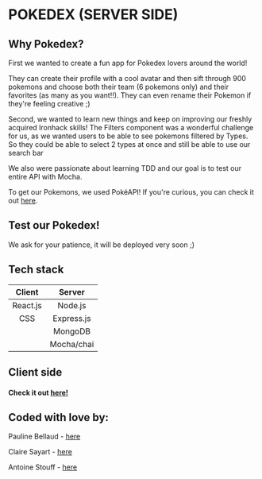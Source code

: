 # POKEDEX (SERVER SIDE) 

## Why Pokedex?

First we wanted to create a fun app for Pokedex lovers around the world!

They can create their profile with a cool avatar and then sift through 900 pokemons and choose both their team (6 pokemons only) and their favorites (as many as you want!!).
They can even rename their Pokemon if they're feeling creative ;)

Second, we wanted to learn new things and keep on improving our freshly acquired Ironhack skills!
The Filters component was a wonderful challenge for us, as we wanted users to be able to see pokemons filtered by Types. So they could be able to select 2 types at once and still be able to use our search bar

We also were passionate about learning TDD and our goal is to test our entire API with Mocha.


To get our Pokemons, we used PokéAPI! If you're curious, you can check it out [here](https://pokeapi.co/).


## Test our Pokedex!

We ask for your patience, it will be deployed very soon ;)

## Tech stack

| Client      | Server       |     
|:-----------:|:------------:|
| React.js    | Node.js      |
|   CSS       | Express.js   |
|             | MongoDB      |
|             | Mocha/chai   |


## Client side

#### Check it out [here!](https://github.com/skiimcdogg/Project-Pokedex-Client)

## Coded with love by:

Pauline Bellaud - [here](https://github.com/Iron-Popi)

Claire Sayart - [here](https://github.com/clsayart)

Antoine Stouff - [here](https://github.com/skiimcdogg)





